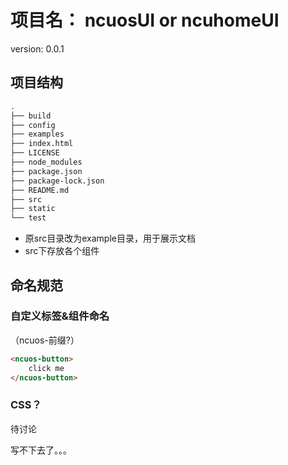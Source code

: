 
# 项目名： ncuosUI or ncuhomeUI

version: 0.0.1

## 项目结构

```bash
.
├── build
├── config
├── examples
├── index.html
├── LICENSE
├── node_modules
├── package.json
├── package-lock.json
├── README.md
├── src
├── static
└── test
```

- 原src目录改为example目录，用于展示文档
- src下存放各个组件

## 命名规范

### 自定义标签&组件命名

（ncuos-前缀?）
```HTML
<ncuos-button>
    click me
</ncuos-button>
```

### CSS？
待讨论

写不下去了。。。